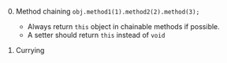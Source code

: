 0. Method chaining `obj.method1(1).method2(2).method(3);`
    - Always return `this` object in chainable methods if possible.
    - A setter should return `this` instead of `void`

0. Currying
